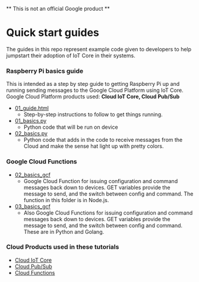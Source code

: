 ** This is not an official Google product **

# Quick start guides

The guides in this repo represent example code given to developers to help jumpstart their adoption of IoT Core in their systems.

### Raspberry Pi basics guide

This is intended as a step by step guide to getting Raspberry Pi up and running sending messages to the Google Cloud Platform using IoT Core. Google Cloud Platform products used: **Cloud IoT Core, Cloud Pub/Sub**
* [01_guide.html](http://htmlpreview.github.com/?https://github.com/GabeWeiss/IoT_Core_Quick_Starts/blob/master/01_guide.html)
  + Step-by-step instructions to follow to get things running.
* [01_basics.py](https://github.com/GabeWeiss/IoT_Core_Quick_Starts/blob/master/01_basics.py)
  + Python code that will be run on device
* [02_basics.py](https://github.com/GabeWeiss/IoT_Core_Quick_Starts/blob/master/02_basics.py)
  + Python code that adds in the code to receive messages from the Cloud and make the sense hat light up with pretty colors.

### Google Cloud Functions

* [02_basics_gcf](https://github.com/GabeWeiss/IoT_Core_Quick_Starts/tree/master/02_basics_gcf)
  + Google Cloud Function for issuing configuration and command messages back down to devices. GET variables provide the message to send, and the switch between config and command. The function in this folder is in Node.js.
* [03_basics_gcf](https://github.com/GabeWeiss/IoT_Core_Quick_Starts/tree/master/03_basics_gcf)
  + Also Google Cloud Functions for issuing configuration and command messages back down to devices. GET variables provide the message to send, and the switch between config and command. These are in Python and Golang.

### Cloud Products used in these tutorials

* [Cloud IoT Core](https://bit.ly/2X6o5HN)
* [Cloud Pub/Sub](https://bit.ly/2M3W96b)
* [Cloud Functions](https://bit.ly/2M8xFZT)
